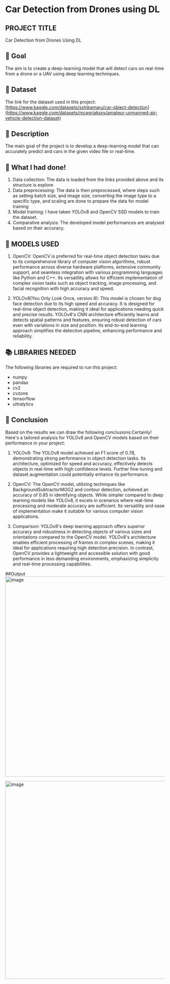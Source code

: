 # Car Detection from Drones using DL

## PROJECT TITLE

Car Detection from Drones Using DL

## 🎯 Goal

The aim is to create a deep-learning model that will detect cars on real-time from a drone or a UAV using deep learning techniques.

## 🧵 Dataset

The link for the dataset used in this project: [https://www.kaggle.com/datasets/sshikamaru/car-object-detection](https://www.kaggle.com/datasets/mcagriaksoy/amateur-unmanned-air-vehicle-detection-dataset)

## 🧾 Description
The main goal of the project is to develop a deep-learning model that can accurately predict and cars in the given video file or real-time.

## 🧮 What I had done!

1. Data collection: The data is loaded from the links provided above and its structure is 
   explore 
2. Data preprocessing: The data is then preprocessed, where steps such as setting batch 
   size, and image size, converting the image type to a specific type, and scaling are 
   done 
   to prepare the data for model training
3. Model training: I have taken YOLOv8 and OpenCV SSD models to train the dataset. 
4. Comparative analysis: The developed model performances are analysed based on their 
   accuracy.

## 🚀 MODELS USED

 1. OpenCV: OpenCV is preferred for real-time object detection tasks due to its comprehensive library of computer vision algorithms, robust performance across diverse hardware platforms, extensive community support, and seamless integration with various programming languages like Python and C++. Its versatility allows for efficient implementation of complex vision tasks such as object tracking, image processing, and facial recognition with high accuracy and speed.
 
 2. YOLOv8(You Only Look Once, version 8): This model is chosen for dog face detection due to its high speed and accuracy. It is designed for real-time object detection, making it ideal for applications needing quick and precise results. YOLOv8's CNN architecture efficiently learns and detects spatial patterns and features, ensuring robust detection of cars even with variations in size and position. Its end-to-end learning approach simplifies the detection pipeline, enhancing performance and reliability.


## 📚 LIBRARIES NEEDED

The following libraries are required to run this project:

- numpy
- pandas
- cv2
- cvzone
- tensorflow
- ultralytics

## 📢 Conclusion
Based on the results we can draw the following conclusions:Certainly! Here's a tailored analysis for YOLOv8 and OpenCV models based on their performance in your project:

1. YOLOv8: The YOLOv8 model achieved an F1 score of 0.78, demonstrating strong performance in object detection tasks. Its architecture, optimized for speed and accuracy, effectively detects objects in real-time with high confidence levels. Further fine-tuning and dataset augmentation could potentially enhance its performance.

2. OpenCV: The OpenCV model, utilizing techniques like BackgroundSubtractorMOG2 and contour detection, achieved an accuracy of 0.85 in identifying objects. While simpler compared to deep learning models like YOLOv8, it excels in scenarios where real-time processing and moderate accuracy are sufficient. Its versatility and ease of implementation make it suitable for various computer vision applications.

3. Comparison: YOLOv8's deep learning approach offers superior accuracy and robustness in detecting objects of various sizes and orientations compared to the OpenCV model. YOLOv8's architecture enables efficient processing of frames in complex scenes, making it ideal for applications requiring high detection precision. In contrast, OpenCV provides a lightweight and accessible solution with good performance in less demanding environments, emphasizing simplicity and real-time processing capabilities.

##Output
<img width="632" alt="image" src="https://github.com/user-attachments/assets/a00e1ff5-c245-4adb-a206-9918962ed0cf">

<img width="625" alt="image" src="https://github.com/user-attachments/assets/bd2dbaa9-0dec-4b1b-8694-c455d4e43bfe">


